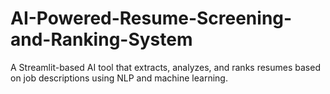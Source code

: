 # AI-Powered-Resume-Screening-and-Ranking-System
A Streamlit-based AI tool that extracts, analyzes, and ranks resumes based on job descriptions using NLP and machine learning.
